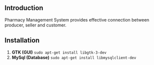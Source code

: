 ## Introduction
Pharmacy Management System provides effective connection between producer, seller and customer.

## Installation
1. **GTK (GUI)** `sudo apt-get install libgtk-3-dev`
1. **MySql (Database)** `sudo apt-get install libmysqlclient-dev`